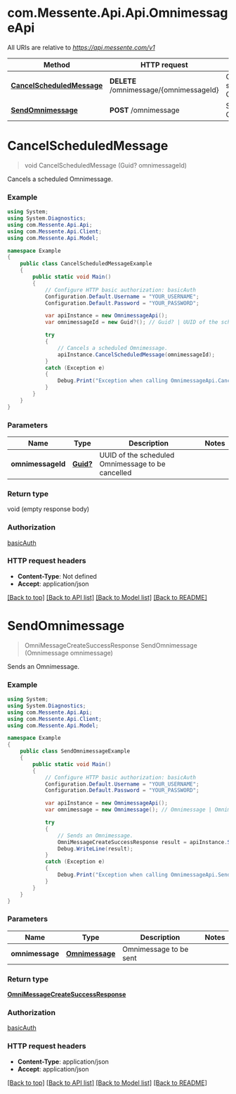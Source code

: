 # com.Messente.Api.Api.OmnimessageApi

All URIs are relative to *https://api.messente.com/v1*

Method | HTTP request | Description
------------- | ------------- | -------------
[**CancelScheduledMessage**](OmnimessageApi.md#cancelscheduledmessage) | **DELETE** /omnimessage/{omnimessageId} | Cancels a scheduled Omnimessage.
[**SendOmnimessage**](OmnimessageApi.md#sendomnimessage) | **POST** /omnimessage | Sends an Omnimessage.


<a name="cancelscheduledmessage"></a>
# **CancelScheduledMessage**
> void CancelScheduledMessage (Guid? omnimessageId)

Cancels a scheduled Omnimessage.

### Example
```csharp
using System;
using System.Diagnostics;
using com.Messente.Api.Api;
using com.Messente.Api.Client;
using com.Messente.Api.Model;

namespace Example
{
    public class CancelScheduledMessageExample
    {
        public static void Main()
        {
            // Configure HTTP basic authorization: basicAuth
            Configuration.Default.Username = "YOUR_USERNAME";
            Configuration.Default.Password = "YOUR_PASSWORD";

            var apiInstance = new OmnimessageApi();
            var omnimessageId = new Guid?(); // Guid? | UUID of the scheduled Omnimessage to be cancelled

            try
            {
                // Cancels a scheduled Omnimessage.
                apiInstance.CancelScheduledMessage(omnimessageId);
            }
            catch (Exception e)
            {
                Debug.Print("Exception when calling OmnimessageApi.CancelScheduledMessage: " + e.Message );
            }
        }
    }
}
```

### Parameters

Name | Type | Description  | Notes
------------- | ------------- | ------------- | -------------
 **omnimessageId** | [**Guid?**](Guid?.md)| UUID of the scheduled Omnimessage to be cancelled | 

### Return type

void (empty response body)

### Authorization

[basicAuth](../README.md#basicAuth)

### HTTP request headers

 - **Content-Type**: Not defined
 - **Accept**: application/json

[[Back to top]](#) [[Back to API list]](../README.md#documentation-for-api-endpoints) [[Back to Model list]](../README.md#documentation-for-models) [[Back to README]](../README.md)

<a name="sendomnimessage"></a>
# **SendOmnimessage**
> OmniMessageCreateSuccessResponse SendOmnimessage (Omnimessage omnimessage)

Sends an Omnimessage.

### Example
```csharp
using System;
using System.Diagnostics;
using com.Messente.Api.Api;
using com.Messente.Api.Client;
using com.Messente.Api.Model;

namespace Example
{
    public class SendOmnimessageExample
    {
        public static void Main()
        {
            // Configure HTTP basic authorization: basicAuth
            Configuration.Default.Username = "YOUR_USERNAME";
            Configuration.Default.Password = "YOUR_PASSWORD";

            var apiInstance = new OmnimessageApi();
            var omnimessage = new Omnimessage(); // Omnimessage | Omnimessage to be sent

            try
            {
                // Sends an Omnimessage.
                OmniMessageCreateSuccessResponse result = apiInstance.SendOmnimessage(omnimessage);
                Debug.WriteLine(result);
            }
            catch (Exception e)
            {
                Debug.Print("Exception when calling OmnimessageApi.SendOmnimessage: " + e.Message );
            }
        }
    }
}
```

### Parameters

Name | Type | Description  | Notes
------------- | ------------- | ------------- | -------------
 **omnimessage** | [**Omnimessage**](Omnimessage.md)| Omnimessage to be sent | 

### Return type

[**OmniMessageCreateSuccessResponse**](OmniMessageCreateSuccessResponse.md)

### Authorization

[basicAuth](../README.md#basicAuth)

### HTTP request headers

 - **Content-Type**: application/json
 - **Accept**: application/json

[[Back to top]](#) [[Back to API list]](../README.md#documentation-for-api-endpoints) [[Back to Model list]](../README.md#documentation-for-models) [[Back to README]](../README.md)

